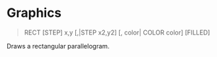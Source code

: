 # Graphics

> RECT [STEP] x,y [,|STEP x2,y2] [, color| COLOR color] [FILLED]

Draws a rectangular parallelogram.

